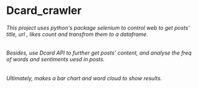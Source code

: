 # Dcard_crawler
###### This project uses python's package selenium to control web to get posts' title, url , likes count and transfrom them to a dataframe.
###### Besides, use Dcard API to further get posts' content, and analyse the freq of words and sentiments uesd in posts.
###### Ultimately, makes a bar chart and word cloud to show results.
